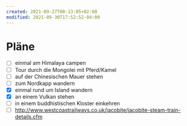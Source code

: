 ```yaml
---
created: 2021-09-27T00:13:05+02:00
modified: 2021-09-30T17:52:52-04:00
---
```


# Pläne

- [ ] einmal am Himalaya campen 
- [ ] Tour durch die Mongolei mit Pferd/Kamel 
- [ ] auf der Chinesischen Mauer stehen 
- [ ] zum Nordkapp wandern 
- [x] einmal rund um Island wandern 
- [x] an einem Vulkan stehen 
- [ ] in einem buddhistischen Kloster einkehren 
- [ ] http://www.westcoastrailways.co.uk/jacobite/jacobite-steam-train-details.cfm 